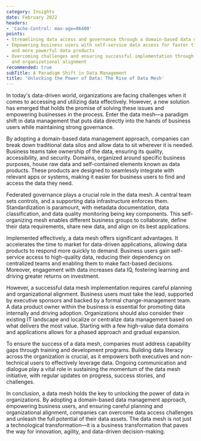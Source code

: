 ```yaml
---
category: Insights
date: February 2022
headers:
- 'Cache-Control: max-age=86400'
points:
- Streamlining data access and governance through a domain-based data management approach
- Empowering business users with self-service data access for faster time to market
  and more powerful data products
- Overcoming challenges and ensuring successful implementation through careful planning
  and organizational alignment
recommended: true
subTitle: A Paradigm Shift in Data Management
title: 'Unlocking the Power of Data: The Rise of Data Mesh'
---
```


In today's data-driven world, organizations are facing challenges when it comes to accessing and utilizing data effectively. However, a new solution has emerged that holds the promise of solving these issues and empowering businesses in the process. Enter the data mesh—a paradigm shift in data management that puts data directly into the hands of business users while maintaining strong governance.

By adopting a domain-based data management approach, companies can break down traditional data silos and allow data to sit wherever it is needed. Business teams take ownership of the data, ensuring its quality, accessibility, and security. Domains, organized around specific business purposes, house raw data and self-contained elements known as data products. These products are designed to seamlessly integrate with relevant apps or systems, making it easier for business users to find and access the data they need.

Federated governance plays a crucial role in the data mesh. A central team sets controls, and a supporting data infrastructure enforces them. Standardization is paramount, with metadata documentation, data classification, and data quality monitoring being key components. This self-organizing mesh enables different business groups to collaborate, define their data requirements, share new data, and align on its best applications.

Implemented effectively, a data mesh offers significant advantages. It accelerates the time to market for data-driven applications, allowing data products to respond more quickly to demand. Business users gain self-service access to high-quality data, reducing their dependency on centralized teams and enabling them to make fact-based decisions. Moreover, engagement with data increases data IQ, fostering learning and driving greater returns on investment.

However, a successful data mesh implementation requires careful planning and organizational alignment. Business users must take the lead, supported by executive sponsors and backed by a formal change-management team. A data product owner within the business is essential for promoting data internally and driving adoption. Organizations should also consider their existing IT landscape and localize or centralize data management based on what delivers the most value. Starting with a few high-value data domains and applications allows for a phased approach and gradual expansion.

To ensure the success of a data mesh, companies must address capability gaps through training and development programs. Building data literacy across the organization is crucial, as it empowers both executives and non-technical users to effectively leverage data. Ongoing communication and dialogue play a vital role in sustaining the momentum of the data mesh initiative, with regular updates on progress, success stories, and challenges.

In conclusion, a data mesh holds the key to unlocking the power of data in organizations. By adopting a domain-based data management approach, empowering business users, and ensuring careful planning and organizational alignment, companies can overcome data access challenges and unleash the full potential of their data assets. The data mesh is not just a technological transformation—it is a business transformation that paves the way for innovation, agility, and data-driven decision-making.